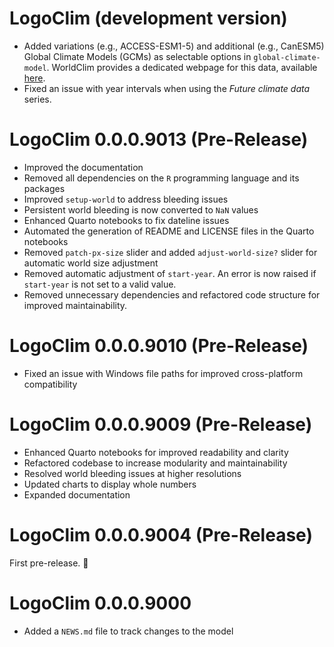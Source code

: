 # LogoClim (development version)

- Added variations (e.g., ACCESS-ESM1-5) and additional (e.g., CanESM5) Global Climate Models (GCMs) as selectable options in `global-climate-model`. WorldClim provides a dedicated webpage for this data, available [here](https://www.worldclim.org/data/cmip6_all/cmip6_clim2.5m.html).
- Fixed an issue with year intervals when using the *Future climate data* series.

# LogoClim 0.0.0.9013 (Pre-Release)

- Improved the documentation
- Removed all dependencies on the `R` programming language and its packages
- Improved `setup-world` to address bleeding issues
- Persistent world bleeding is now converted to `NaN` values
- Enhanced Quarto notebooks to fix dateline issues
- Automated the generation of README and LICENSE files in the
  Quarto notebooks
- Removed `patch-px-size` slider and added `adjust-world-size?` slider for
  automatic world size adjustment
- Removed automatic adjustment of `start-year`. An error is now raised if
  `start-year` is not set to a valid value.
- Removed unnecessary dependencies and refactored code structure for improved
  maintainability.

# LogoClim 0.0.0.9010 (Pre-Release)

- Fixed an issue with Windows file paths for improved cross-platform
compatibility

# LogoClim 0.0.0.9009 (Pre-Release)

- Enhanced Quarto notebooks for improved readability and clarity
- Refactored codebase to increase modularity and maintainability
- Resolved world bleeding issues at higher resolutions
- Updated charts to display whole numbers
- Expanded documentation

# LogoClim 0.0.0.9004 (Pre-Release)

First pre-release. 🎉

# LogoClim 0.0.0.9000

- Added a `NEWS.md` file to track changes to the model
